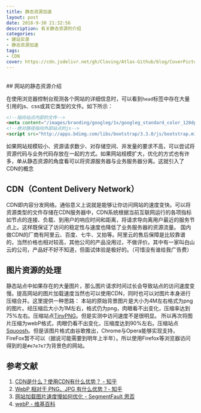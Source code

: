 ```yaml
---
title: 静态资源加速
layout: post
date: 2018-9-30 21:32:56
description: 有关静态资源的介绍
categories: 
- 建站实录
- 静态资源加速
tags:
- CDN
cover: https://cdn.jsdelivr.net/gh/Cloving/Atlas-Github/blog/CoverPicture/bg_2.jpeg
---
```

<br />
## 网站的静态资源介绍

在使用浏览器控制台观测各个网站的详细信息时，可以看到`head`标签中存在大量引用的js、css或其它类型的文件。如下所示：
``` html
<!--指向站点内部的文件-->
<meta content="/images/branding/googleg/1x/googleg_standard_color_128dp.png" itemprop="image">
<!--绝对路径指向外部站点的js-->
<script src="http://apps.bdimg.com/libs/bootstrap/3.3.0/js/bootstrap.min.js"></script>
```
如果网站规模较小、资源请求数少、对存储空间、并发量的要求不高，可以尝试将资源代码与业务代码存放在一起的方式。如果网站规模扩大，优化的方式也有许多，单从静态资源的角度看可以将资源服务器与业务服务器分离。这就引入了CDN的概念
<br />
## CDN（Content Delivery Network）
CDN即内容分发网络。通俗意义上说就是能够让你访问网站的速度变快。可以将资源类型的文件存储在CDN服务器中，CDN系统根据当前互联网运行的各项指标如节点的连接、负载、到用户的响应时间和距离，将请求导向离用户最近的服务节点上。这样既保证了访问的稳定性与速度也降低了业务服务器的资源流量。
国内做CDN的厂商有阿里云、百度、七牛、又拍等。阿里云的售后保障是比较靠谱的，当然价格也相对较高，其他公司的产品没用过，不做评价。其中有一家叫白山云的公司，产品好不好不知道，但面试体验是极好的。（可惜没有谁给我广告费）
<br />
## 图片资源的处理
静态站点中如果存在的大量图片，那么图片请求时间过长会导致站点的访问速度变慢。提高网站的图片加载速度当然也可以使用CDN，同时也可以对图片本身进行压缩合并。这里提供一种思路：
本站的原始背景图片是大小为4M左右格式为png的图片。经压缩后大小为1M左右，格式仍为png，肉眼看不出变化，压缩率达到75%左右。压缩站点[TinyPNG](https://tinypng.com/)。但是实测中访问速度不是很明显。
所以再次将图片压缩为webP格式，肉眼仍看不出变化，压缩度达到90%左右。压缩站点[Squoosh](https://squoosh.app/)。但是该图片格式由谷歌推出，Chrome与Opera能够实现支持，FireFox暂不可以（据说可能需要到明年上半年）。所以使用Firefox等浏览器访问得到的是`#e7e7e7`为背景色的网站。
<br />

## 参考文献

1. [CDN是什么？使用CDN有什么优势？ - 知乎](https://www.zhihu.com/question/36514327)
2. [WebP 相对于 PNG、JPG 有什么优势？- 知乎](https://www.zhihu.com/question/27201061)
3. [网站加载图片速度慢如何优化 - SegmentFault 思否](https://segmentfault.com/q/1010000006201412)
4. [webP - 维基百科](https://zh.wikipedia.org/wiki/WebP)
<br />
